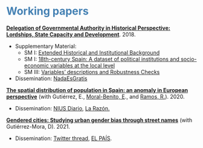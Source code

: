 #  <span style="color:steelblue"> Working papers </span>

[**Delegation of Governmental Authority in Historical Perspective: Lordships, State Capacity and Development**](https://osf.io/preprints/socarxiv/k8mzr/). 2018.

* Supplementary Material:
   * SM I: [Extended Historical and Institutional Background](https://mfr.osf.io/render?url=https://osf.io/nksyr/?action=download%26mode=render)
   * SM I: [18th-century Spain: A dataset of political institutions and socio-economic variables at the local level](https://mfr.osf.io/render?url=https://osf.io/596tn/?action=download%26mode=render)
   * SM III: [Variables’ descriptions and Robustness Checks](https://mfr.osf.io/render?url=https://osf.io/chk67/?action=download%26mode=render)
* Dissemination: [NadaEsGratis](https://nadaesgratis.es/admin/el-legado-del-antiguo-regimen-los-senorios)



[**The spatial distribution of population in Spain: an anomaly in European perspective**](https://repositorio.bde.es/handle/123456789/13426) (with Gutiérrez, E., [Moral-Benito, E](https://moralbenito.weebly.com/)., and [Ramos, R.](http://www.robertoramosm.eu/)). 2020.

* Dissemination: [NIUS Diario](https://www.niusdiario.es/sociedad/anomalia-europea-espana-vacia-origen-reconquista-causa-poblacion-baja-densidad_18_3006420026.html), [La Razón.](https://www.larazon.es/economia/20210110/6jbova3gyvbcxggjmzc3vhswai.html)



[**Gendered cities: Studying urban gender bias through street names**](https://osf.io/b9n4k/) (with Gutiérrez-Mora, D). 2021.

* Dissemination: [Twitter thread](https://twitter.com/OtoPeralias/status/1368181433886535688), [EL PAÍS](https://elpais.com/ciencia/2021-06-30/el-machismo-esta-en-las-calles.html).

